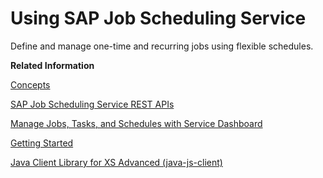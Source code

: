 <!-- loio9d48597239ee4c0d8e112077a2f90acc -->

# Using SAP Job Scheduling Service

Define and manage one-time and recurring jobs using flexible schedules.

**Related Information**  


[Concepts](../20---Concepts/concepts-26572ad.md "SAP Job Scheduling service offers you flexible scheduling capabilities for action endpoints in your application or long-running processes using Cloud Foundry tasks.")

[SAP Job Scheduling Service REST APIs](sap-job-scheduling-service-rest-apis-c513d2d.md "Use SAP Job Scheduling service REST APIs to create, manage, and monitor jobs and job schedules.")

[Manage Jobs, Tasks, and Schedules with Service Dashboard](manage-jobs-tasks-and-schedules-with-service-dashboard-132fd06.md "The SAP Job Scheduling service dashboard enables you to manage jobs and tasks for a service instance.")

[Getting Started](../getting-started-02e4e8b.md "Once you've created a service instance for the SAP Job Scheduling service and bound it to your application, you can use the service.")

[Java Client Library for XS Advanced \(java-js-client\)](https://help.sap.com/docs/SAP_HANA_PLATFORM/4505d0bdaf4948449b7f7379d24d0f0d/6511bc054b0e48369a625a8019fefd53.html?version=2.0.07#loio6511bc054b0e48369a625a8019fefd53__section_ctf_5w4_dz)

